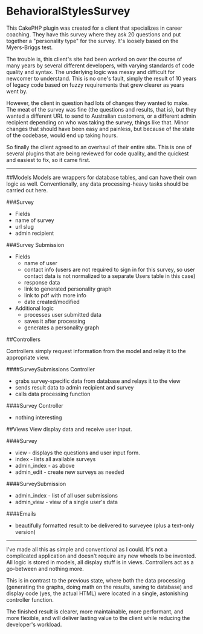 # BehavioralStylesSurvey

This CakePHP plugin was created for a client that specializes in career coaching. They have this survey where they ask 20 questions and put together a "personality type" for the survey. It's loosely based on the Myers-Briggs test. 

The trouble is, this client's site had been worked on over the course of many years by several different developers, with varying standards of code quality and syntax. The underlying logic was messy and difficult for newcomer to understand. This is no one's fault, simply the result of 10 years of legacy code based on fuzzy requirements that grew clearer as years went by.

However, the client in question had lots of changes they wanted to make. The meat of the survey was fine (the questions and results, that is), but they wanted a different URL to send to Australian customers, or a different admin recipient depending on who was taking the survey, things like that. Minor changes that should have been easy and painless, but because of the state of the codebase, would end up taking hours.

So finally the client agreed to an overhaul of their entire site. This is one of several plugins that are being reviewed for code quality, and the quickest and easiest to fix, so it came first. 
___

##Models
Models are wrappers for database tables, and can have their own logic as well. Conventionally, any data processing-heavy tasks should be carried out here.

###Survey 
- Fields
 - name of survey
 - url slug
 - admin recipient

###Survey Submission
- Fields
  - name of user
  - contact info (users are not required to sign in for this survey, so user contact data is not normalized to a separate Users table in this case)
  - response data
  - link to generated personality graph
  - link to pdf with more info
  - date created/modified
- Additional logic
  - processes user submitted data
  - saves it after processing
  - generates a personality graph

##Controllers

Controllers simply request information from the model and relay it to the appropriate view.

####SurveySubmissions Controller
- grabs survey-specific data from database and relays it to the view
- sends result data to admin recipient and survey
- calls data processing function

####Survey Controller 
- nothing interesting

##Views
View display data and receive user input.

####Survey
- view - displays the questions and user input form.
- index - lists all available surveys
- admin_index - as above
- admin_edit - create new surveys as needed

####SurveySubmission
- admin_index - list of all user submissions
- admin_view - view of a single user's data

####Emails 	
- beautifully formatted result to be delivered to surveyee (plus a text-only version)

---

I've made all this as simple and conventional as I could. It's not a complicated application and doesn't require any new wheels to be invented. All logic is stored in models, all display stuff is in views. Controllers act as a go-between and nothing more. 

This is in contrast to the previous state, where both the data processing (generating the graphs, doing math on the results, saving to database) and display code (yes, the actual HTML) were located in a single, astonishing controller function. 

The finished result is clearer, more maintainable, more performant, and more flexible, and will deliver lasting value to the client while reducing the developer's workload.

		









